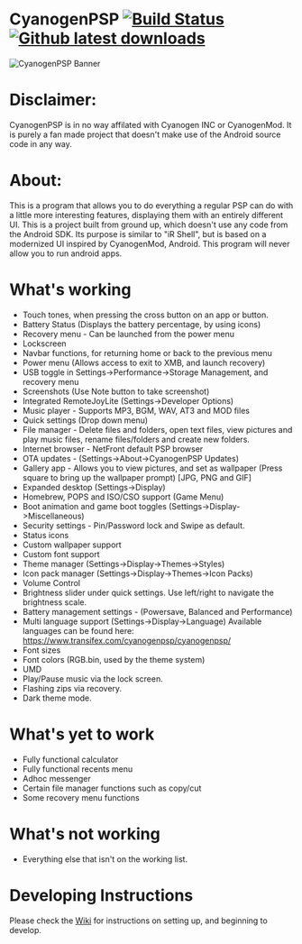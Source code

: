 CyanogenPSP [![Build Status](https://travis-ci.org/joel16/CyanogenPSP.svg?branch=master)](https://travis-ci.org/joel16/CyanogenPSP) [![Github latest downloads](https://img.shields.io/github/downloads/joel16/CyanogenPSP/total.svg)](https://github.com/joel16/CyanogenPSP/releases/latest)
=================
![CyanogenPSP Banner](http://i.imgur.com/7U6w6pe.png)


Disclaimer:
=================
CyanogenPSP is in no way affilated with Cyanogen INC or CyanogenMod. It is purely a fan made project that doesn't make use of the Android source code in any way.


About:
=================
This is a program that allows you to do everything a regular PSP can do with a little more interesting features, displaying them with an entirely different UI. This is a project built from ground up, which doesn't use any code from the Android SDK. Its purpose is similar to "iR Shell", but is based on a modernized UI inspired by CyanogenMod, Android. This program will never allow you to run android apps.


What's working
=================
- Touch tones, when pressing the cross button on an app or button.
- Battery Status (Displays the battery percentage, by using icons)
- Recovery menu - Can be launched from the power menu
- Lockscreen
- Navbar functions, for returning home or back to the previous menu
- Power menu (Allows access to exit to XMB, and launch recovery)
- USB toggle in Settings->Performance->Storage Management, and recovery menu
- Screenshots (Use Note button to take screenshot)
- Integrated RemoteJoyLite (Settings->Developer Options)
- Music player - Supports MP3, BGM, WAV, AT3 and MOD files
- Quick settings (Drop down menu)
- File manager - Delete files and folders, open text files, view pictures and play music files, rename files/folders and create new folders.
- Internet browser - NetFront default PSP browser
- OTA updates - (Settings->About->CyanogenPSP Updates)
- Gallery app - Allows you to view pictures, and set as wallpaper (Press square to bring up the wallpaper prompt) [JPG, PNG and GIF]
- Expanded desktop (Settings->Display)
- Homebrew, POPS and ISO/CSO support (Game Menu)
- Boot animation and game boot toggles (Settings->Display->Miscellaneous)
- Security settings - Pin/Password lock and Swipe as default.
- Status icons
- Custom wallpaper support
- Custom font support
- Theme manager (Settings->Display->Themes->Styles)
- Icon pack manager (Settings->Display->Themes->Icon Packs)
- Volume Control
- Brightness slider under quick settings. Use left/right to navigate the brightness scale.
- Battery management settings - (Powersave, Balanced and Performance)
- Multi language support (Settings->Display->Language) Available languages can be found here: https://www.transifex.com/cyanogenpsp/cyanogenpsp/
- Font sizes
- Font colors (RGB.bin, used by the theme system)
- UMD
- Play/Pause music via the lock screen.
- Flashing zips via recovery.
- Dark theme mode.

What's yet to work
=================
- Fully functional calculator
- Fully functional recents menu
- Adhoc messenger
- Certain file manager functions such as copy/cut
- Some recovery menu functions

What's not working
=================
- Everything else that isn't on the working list.


Developing Instructions
=================

Please check the [Wiki](https://github.com/joel16/CyanogenPSP/wiki) for instructions on setting up, and beginning to develop.
